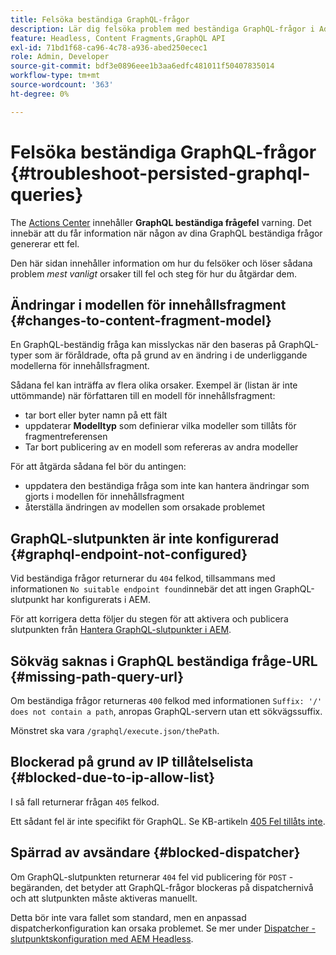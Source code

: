 ```yaml
---
title: Felsöka beständiga GraphQL-frågor
description: Lär dig felsöka problem med beständiga GraphQL-frågor i Adobe Experience Manager as a Cloud Service.
feature: Headless, Content Fragments,GraphQL API
exl-id: 71bd1f68-ca96-4c78-a936-abed250ecec1
role: Admin, Developer
source-git-commit: bdf3e0896eee1b3aa6edfc481011f50407835014
workflow-type: tm+mt
source-wordcount: '363'
ht-degree: 0%

---
```


# Felsöka beständiga GraphQL-frågor {#troubleshoot-persisted-graphql-queries}

The [Actions Center](/help/operations/actions-center.md) innehåller **GraphQL beständiga frågefel** varning. Det innebär att du får information när någon av dina GraphQL beständiga frågor genererar ett fel.

Den här sidan innehåller information om hur du felsöker och löser sådana problem *mest vanligt* orsaker till fel och steg för hur du åtgärdar dem.

## Ändringar i modellen för innehållsfragment {#changes-to-content-fragment-model}

En GraphQL-beständig fråga kan misslyckas när den baseras på GraphQL-typer som är föråldrade, ofta på grund av en ändring i de underliggande modellerna för innehållsfragment.

Sådana fel kan inträffa av flera olika orsaker. Exempel är (listan är inte uttömmande) när författaren till en modell för innehållsfragment:

* tar bort eller byter namn på ett fält
* uppdaterar **Modelltyp** som definierar vilka modeller som tillåts för fragmentreferensen
* Tar bort publicering av en modell som refereras av andra modeller

För att åtgärda sådana fel bör du antingen:

* uppdatera den beständiga fråga som inte kan hantera ändringar som gjorts i modellen för innehållsfragment
* återställa ändringen av modellen som orsakade problemet

## GraphQL-slutpunkten är inte konfigurerad {#graphql-endpoint-not-configured}

Vid beständiga frågor returnerar du `404` felkod, tillsammans med informationen `No suitable endpoint found`innebär det att ingen GraphQL-slutpunkt har konfigurerats i AEM.

För att korrigera detta följer du stegen för att aktivera och publicera slutpunkten från [Hantera GraphQL-slutpunkter i AEM](/help/headless/graphql-api/graphql-endpoint.md).

## Sökväg saknas i GraphQL beständiga fråge-URL {#missing-path-query-url}

Om beständiga frågor returneras `400` felkod med informationen `Suffix: '/' does not contain a path`, anropas GraphQL-servern utan ett sökvägssuffix.

Mönstret ska vara `/graphql/execute.json/thePath`.

## Blockerad på grund av IP tillåtelselista {#blocked-due-to-ip-allow-list}

I så fall returnerar frågan `405` felkod.

Ett sådant fel är inte specifikt för GraphQL. Se KB-artikeln [405 Fel tillåts inte](https://experienceleague.adobe.com/en/docs/experience-cloud-kcs/kbarticles/ka-20824).

## Spärrad av avsändare {#blocked-dispatcher}

Om GraphQL-slutpunkten returnerar `404` fel vid publicering för `POST` -begäranden, det betyder att GraphQL-frågor blockeras på dispatchernivå och att slutpunkten måste aktiveras manuellt.

Detta bör inte vara fallet som standard, men en anpassad dispatcherkonfiguration kan orsaka problemet. Se mer under [Dispatcher - slutpunktskonfiguration med AEM Headless](/help/headless/deployment/dispatcher.md).
